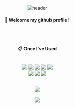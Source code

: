 <div align="center"> 

![header](https://capsule-render.vercel.app/api?type=Rect&color=cbb8f8&height=150&section=header&text=UhmSeohee&fontColor=ffffff&fontSize=70&animation=fadeIn&fontAlignY=55&desc=%20&descAlignY=62&descAlign=62)
  
####  :wave: Welcome my github profile !

  
 <br/>
 <br/>
  
####  :clipboard: Once I've Used 
  
 <br/>
  
<img src="https://img.shields.io/badge/JAVA-007396?style=for-the-badge&logo=Java&logoColor=white">
<img src="https://img.shields.io/badge/JavaScript-F7DF1E?style=for-the-badge&logo=JavaScript&logoColor=white">
<img src="https://img.shields.io/badge/Spring-6DB33F?style=for-the-badge&logo=Spring&logoColor=white">
<img src="https://img.shields.io/badge/HTML5-E34F26?style=for-the-badge&logo=HTML5&logoColor=white">
<img src="https://img.shields.io/badge/CSS3-1572B6?style=for-the-badge&logo=CSS3&logoColor=white"> <br>
<img src="https://img.shields.io/badge/Eclipse-2C2255?style=for-the-badge&logo=Eclipse%20IDE&logoColor=white">
<img src="https://img.shields.io/badge/github-181717?style=for-the-badge&logo=github&logoColor=white">
<img src="https://img.shields.io/badge/C++-00599C?style=for-the-badge&logo=cplusplus&logoColor=white">

   <br/>
   <br/>

<img src="https://github-readme-stats.vercel.app/api/top-langs/?username=jihyuncoding&layout=compact"><br><br/>
<img src="https://github-readme-stats.vercel.app/api?username=jihyuncoding&show_icons=true">
</div>
